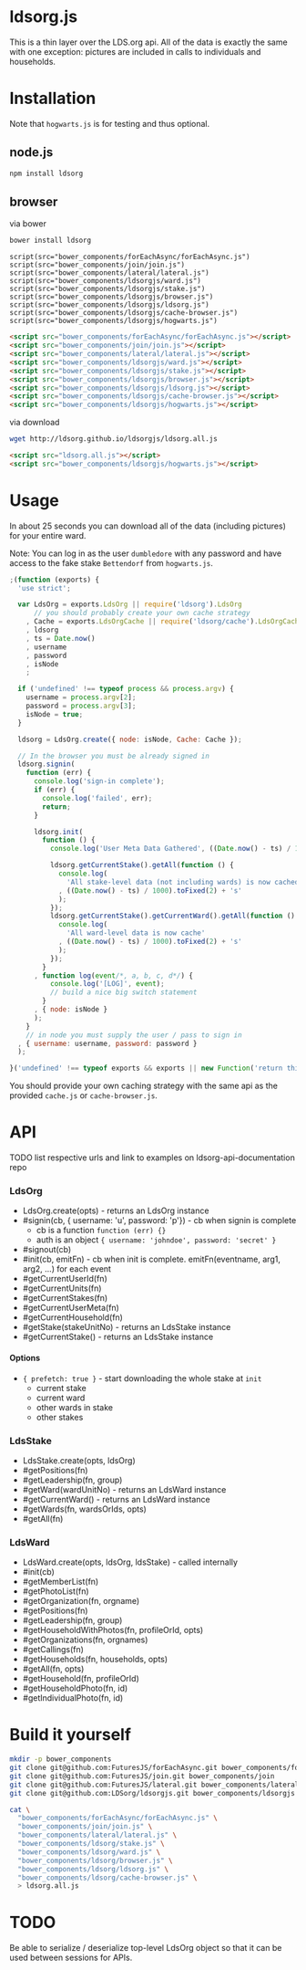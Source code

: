 ldsorg.js
===

This is a thin layer over the LDS.org api.
All of the data is exactly the same with one exception: pictures are included in calls to individuals and households.

Installation
===

Note that `hogwarts.js` is for testing and thus optional.

node.js
---

```bash
npm install ldsorg

```

browser
---

via bower

```bash
bower install ldsorg
```

```jade
script(src="bower_components/forEachAsync/forEachAsync.js")
script(src="bower_components/join/join.js")
script(src="bower_components/lateral/lateral.js")
script(src="bower_components/ldsorgjs/ward.js")
script(src="bower_components/ldsorgjs/stake.js")
script(src="bower_components/ldsorgjs/browser.js")
script(src="bower_components/ldsorgjs/ldsorg.js")
script(src="bower_components/ldsorgjs/cache-browser.js")
script(src="bower_components/ldsorgjs/hogwarts.js")
```

```html
<script src="bower_components/forEachAsync/forEachAsync.js"></script>
<script src="bower_components/join/join.js"></script>
<script src="bower_components/lateral/lateral.js"></script>
<script src="bower_components/ldsorgjs/ward.js"></script>
<script src="bower_components/ldsorgjs/stake.js"></script>
<script src="bower_components/ldsorgjs/browser.js"></script>
<script src="bower_components/ldsorgjs/ldsorg.js"></script>
<script src="bower_components/ldsorgjs/cache-browser.js"></script>
<script src="bower_components/ldsorgjs/hogwarts.js"></script>
```

via download

```bash
wget http://ldsorg.github.io/ldsorgjs/ldsorg.all.js
```

```html
<script src="ldsorg.all.js"></script>
<script src="bower_components/ldsorgjs/hogwarts.js"></script>
```

Usage
===

In about 25 seconds you can download all of the data (including pictures) for your entire ward.

Note: You can log in as the user `dumbledore` with any password and have access to the fake stake `Bettendorf` from `hogwarts.js`.

```javascript
;(function (exports) {
  'use strict';

  var LdsOrg = exports.LdsOrg || require('ldsorg').LdsOrg
      // you should probably create your own cache strategy
    , Cache = exports.LdsOrgCache || require('ldsorg/cache').LdsOrgCache
    , ldsorg
    , ts = Date.now()
    , username
    , password
    , isNode
    ;

  if ('undefined' !== typeof process && process.argv) {
    username = process.argv[2];
    password = process.argv[3];
    isNode = true;
  }

  ldsorg = LdsOrg.create({ node: isNode, Cache: Cache });

  // In the browser you must be already signed in
  ldsorg.signin(
    function (err) {
      console.log('sign-in complete');
      if (err) {
        console.log('failed', err);
        return;
      }

      ldsorg.init(
        function () {
          console.log('User Meta Data Gathered', ((Date.now() - ts) / 1000).toFixed(2) + 's');

          ldsorg.getCurrentStake().getAll(function () {
            console.log(
              'All stake-level data (not including wards) is now cached'
            , ((Date.now() - ts) / 1000).toFixed(2) + 's'
            );
          });
          ldsorg.getCurrentStake().getCurrentWard().getAll(function () {
            console.log(
              'All ward-level data is now cache'
            , ((Date.now() - ts) / 1000).toFixed(2) + 's'
            );
          });
        }
      , function log(event/*, a, b, c, d*/) {
          console.log('[LOG]', event);
          // build a nice big switch statement
        }
      , { node: isNode }
      );
    }
    // in node you must supply the user / pass to sign in
  , { username: username, password: password }
  );

}('undefined' !== typeof exports && exports || new Function('return this')()));
```

You should provide your own caching strategy with the same api as the provided `cache.js` or `cache-browser.js`.

API
===

TODO list respective urls and link to examples on ldsorg-api-documentation repo

### LdsOrg

  * LdsOrg.create(opts) - returns an LdsOrg instance
  * #signin(cb, { username: 'u', password: 'p'}) - cb when signin is complete
    * cb is a function `function (err) {}`
    * auth is an object `{ username: 'johndoe', password: 'secret' }`
  * #signout(cb)
  * #init(cb, emitFn) - cb when init is complete. emitFn(eventname, arg1, arg2, ...) for each event
  * #getCurrentUserId(fn)
  * #getCurrentUnits(fn)
  * #getCurrentStakes(fn)
  * #getCurrentUserMeta(fn)
  * #getCurrentHousehold(fn)
  * #getStake(stakeUnitNo) - returns an LdsStake instance
  * #getCurrentStake() - returns an LdsStake instance

#### Options

  * `{ prefetch: true }` - start downloading the whole stake at `init`
    * current stake
    * current ward
    * other wards in stake
    * other stakes

### LdsStake

  * LdsStake.create(opts, ldsOrg)
  * #getPositions(fn)
  * #getLeadership(fn, group)
  * #getWard(wardUnitNo) - returns an LdsWard instance
  * #getCurrentWard() - returns an LdsWard instance
  * #getWards(fn, wardsOrIds, opts)
  * #getAll(fn)

### LdsWard

  * LdsWard.create(opts, ldsOrg, ldsStake) - called internally
  * #init(cb)
  * #getMemberList(fn)
  * #getPhotoList(fn)
  * #getOrganization(fn, orgname)
  * #getPositions(fn)
  * #getLeadership(fn, group)
  * #getHouseholdWithPhotos(fn, profileOrId, opts)
  * #getOrganizations(fn, orgnames)
  * #getCallings(fn)
  * #getHouseholds(fn, households, opts)
  * #getAll(fn, opts)
  * #getHousehold(fn, profileOrId)
  * #getHouseholdPhoto(fn, id)
  * #getIndividualPhoto(fn, id)

Build it yourself
===

```bash
mkdir -p bower_components
git clone git@github.com:FuturesJS/forEachAsync.git bower_components/forEachAsync
git clone git@github.com:FuturesJS/join.git bower_components/join
git clone git@github.com:FuturesJS/lateral.git bower_components/lateral
git clone git@github.com:LDSorg/ldsorgjs.git bower_components/ldsorgjs

cat \
  "bower_components/forEachAsync/forEachAsync.js" \
  "bower_components/join/join.js" \
  "bower_components/lateral/lateral.js" \
  "bower_components/ldsorg/stake.js" \
  "bower_components/ldsorg/ward.js" \
  "bower_components/ldsorg/browser.js" \
  "bower_components/ldsorg/ldsorg.js" \
  "bower_components/ldsorg/cache-browser.js" \
  > ldsorg.all.js
```

TODO
===

Be able to serialize / deserialize top-level LdsOrg object so that it can be used between sessions for APIs.
